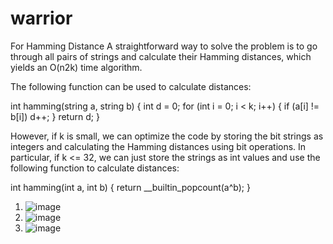 # warrior

For Hamming Distance
A straightforward way to solve the problem is to go through all pairs of strings
and calculate their Hamming distances, which yields an O(n2k) time algorithm.

The following function can be used to calculate distances:

int hamming(string a, string b) {
int d = 0;
for (int i = 0; i < k; i++) {
if (a[i] != b[i]) d++;
}
return d;
}

However, if k is small, we can optimize the code by storing the bit strings
as integers and calculating the Hamming distances using bit operations. In
particular, if k <= 32, we can just store the strings as int values and use the
following function to calculate distances:

int hamming(int a, int b) {
return __builtin_popcount(a^b);
}
1. ![image](https://user-images.githubusercontent.com/31109284/120796125-111f7400-c558-11eb-8eef-c5d96160ab73.png)
2. ![image](https://user-images.githubusercontent.com/31109284/120796191-25637100-c558-11eb-8aa0-5d15b6dd86ef.png)
3. ![image](https://user-images.githubusercontent.com/31109284/120796060-f4833c00-c557-11eb-88d7-a6d84639c81d.png)

